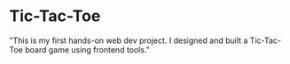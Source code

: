 # Tic-Tac-Toe
"This is my first hands-on web dev project. I designed and built a Tic-Tac-Toe board game using frontend tools."
